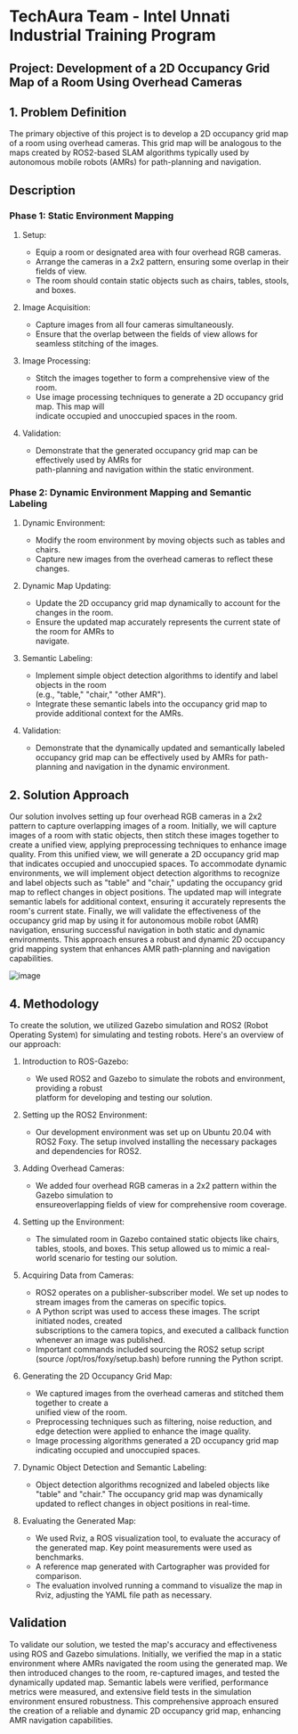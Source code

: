 # TechAura Team - Intel Unnati Industrial Training Program

## Project: Development of a 2D Occupancy Grid Map of a Room Using Overhead Cameras

## 1. Problem Definition
The primary objective of this project is to develop a 2D occupancy grid map of a room using overhead cameras. This grid map will be analogous to the maps created by ROS2-based SLAM algorithms typically used by autonomous mobile robots (AMRs) for path-planning and navigation.

## Description
### Phase 1: Static Environment Mapping

1. Setup:
    - Equip a room or designated area with four overhead RGB cameras.
    - Arrange the cameras in a 2x2 pattern, ensuring some overlap in their fields of view.
    - The room should contain static objects such as chairs, tables, stools, and boxes.

2. Image Acquisition:
    - Capture images from all four cameras simultaneously.
    - Ensure that the overlap between the fields of view allows for seamless stitching of the images.

3. Image Processing:
    - Stitch the images together to form a comprehensive view of the room.
    - Use image processing techniques to generate a 2D occupancy grid map. This map will     
      indicate occupied and unoccupied spaces in the room.
      
4. Validation:
    - Demonstrate that the generated occupancy grid map can be effectively used by AMRs for   
      path-planning and navigation within the static environment.

### Phase 2: Dynamic Environment Mapping and Semantic Labeling

1. Dynamic Environment:
    - Modify the room environment by moving objects such as tables and chairs.
    - Capture new images from the overhead cameras to reflect these changes.

2. Dynamic Map Updating:
    - Update the 2D occupancy grid map dynamically to account for the changes in the room.
    - Ensure the updated map accurately represents the current state of the room for AMRs to   
      navigate.

3. Semantic Labeling:
    - Implement simple object detection algorithms to identify and label objects in the room   
      (e.g., "table," "chair," "other AMR").
    - Integrate these semantic labels into the occupancy grid map to provide additional context 
    for the AMRs.
4. Validation:
    - Demonstrate that the dynamically updated and semantically labeled occupancy grid map can 
      be effectively used by AMRs for path-planning and navigation in the dynamic environment.

## 2. Solution Approach

Our solution involves setting up four overhead RGB cameras in a 2x2 pattern to capture overlapping images of a room. Initially, we will capture images of a room with static objects, then stitch these images together to create a unified view, applying preprocessing techniques to enhance image quality. From this unified view, we will generate a 2D occupancy grid map that indicates occupied and unoccupied spaces. To accommodate dynamic environments, we will implement object detection algorithms to recognize and label objects such as "table" and "chair," updating the occupancy grid map to reflect changes in object positions. The updated map will integrate semantic labels for additional context, ensuring it accurately represents the room's current state. Finally, we will validate the effectiveness of the occupancy grid map by using it for autonomous mobile robot (AMR) navigation, ensuring successful navigation in both static and dynamic environments. This approach ensures a robust and dynamic 2D occupancy grid mapping system that enhances AMR path-planning and navigation capabilities.

![image](https://github.com/user-attachments/assets/801fe05c-7a30-43e2-9554-b4428f84572e)

## 4. Methodology

To create the solution, we utilized Gazebo simulation and ROS2 (Robot Operating System) for simulating and testing robots. Here's an overview of our approach:

1. Introduction to ROS-Gazebo:
    - We used ROS2 and Gazebo to simulate the robots and environment, providing a robust     
      platform for developing and testing our solution.

2. Setting up the ROS2 Environment:

    - Our development environment was set up on Ubuntu 20.04 with ROS2 Foxy. The setup involved
      installing the necessary packages and dependencies for ROS2.

3. Adding Overhead Cameras:
    - We added four overhead RGB cameras in a 2x2 pattern within the Gazebo simulation to     
      ensureoverlapping fields of view for comprehensive room coverage.

4. Setting up the Environment:
    - The simulated room in Gazebo contained static objects like chairs, tables, stools, and 
      boxes. This setup allowed us to mimic a real-world scenario for testing our solution.

5. Acquiring Data from Cameras:
    - ROS2 operates on a publisher-subscriber model. We set up nodes to stream images from the 
      cameras on specific topics.
    - A Python script was used to access these images. The script initiated nodes, created     
      subscriptions to the camera topics, and executed a callback function whenever an image 
      was published.
    - Important commands included sourcing the ROS2 setup script (source 
      /opt/ros/foxy/setup.bash) before running the Python script.

6. Generating the 2D Occupancy Grid Map:
    - We captured images from the overhead cameras and stitched them together to create a     
      unified view of the room.
    - Preprocessing techniques such as filtering, noise reduction, and edge detection were 
      applied to enhance the image quality.
    - Image processing algorithms generated a 2D occupancy grid map indicating occupied and 
      unoccupied spaces.
      
7. Dynamic Object Detection and Semantic Labeling:
    - Object detection algorithms recognized and labeled objects like "table" and "chair." The 
      occupancy grid map was dynamically updated to reflect changes in object positions in 
      real-time.

8. Evaluating the Generated Map:
    - We used Rviz, a ROS visualization tool, to evaluate the accuracy of the generated map.         Key point measurements were used as benchmarks.
    - A reference map generated with Cartographer was provided for comparison.
    - The evaluation involved running a command to visualize the map in Rviz, adjusting the 
      YAML file path as necessary.

## Validation
To validate our solution, we tested the map's accuracy and effectiveness using ROS and Gazebo simulations. Initially, we verified the map in a static environment where AMRs navigated the room using the generated map. We then introduced changes to the room, re-captured images, and tested the dynamically updated map. Semantic labels were verified, performance metrics were measured, and extensive field tests in the simulation environment ensured robustness. This comprehensive approach ensured the creation of a reliable and dynamic 2D occupancy grid map, enhancing AMR navigation capabilities.








